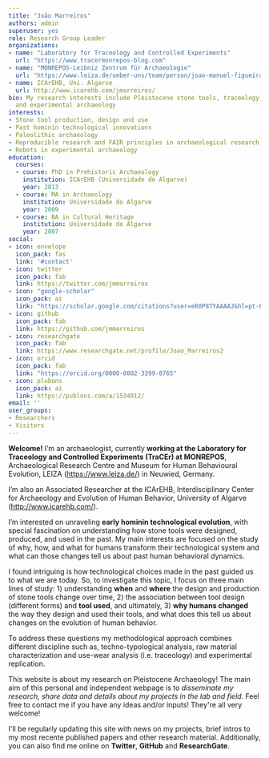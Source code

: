 ```yaml
---
title: "João Marreiros"
authors: admin
superuser: yes
role: Research Group Leader
organizations:
- name: "Laboratory for Traceology and Controlled Experiments"
  url: "https://www.tracermonrepos-blog.com"
- name: "MONREPOS-Leibniz Zentrum für Archaeologie"
  url: "https://www.leiza.de/ueber-uns/team/person/joao-manuel-figueiras-marreiros"
- name: ICArEHB, Uni. Algarve
  url: http://www.icarehb.com/jmarreiros/
bio: My research interests include Pleistocene stone tools, traceology, digital archaeology
  and experimental archaeology
interests:
- Stone tool production, design and use
- Past hominin technological innovations
- Paleolithic archaeology
- Reproducible research and FAIR principles in archaeological research
- Robots in experimental archaeology
education:
  courses:
  - course: PhD in Prehistoric Archaeology
    institution: ICArEHB (Universidade do Algarve)
    year: 2013
  - course: MA in Archaeology
    institution: Universidade do Algarve
    year: 2009
  - course: BA in Cultural Heritage
    institution: Universidade do Algarve
    year: 2007
social:
- icon: envelope
  icon_pack: fas
  link: '#contact'
- icon: twitter
  icon_pack: fab
  link: https://twitter.com/jmmarreiros
- icon: "google-scholar"
  icon_pack: ai
  link: "https://scholar.google.com/citations?user=eR0P8TYAAAAJ&hl=pt-PT&authuser=1"
- icon: github
  icon_pack: fab
  link: https://github.com/jmmarreiros
- icon: researchgate
  icon_pack: fab
  link: https://www.researchgate.net/profile/Joao_Marreiros2
- icon: orcid
  icon_pack: fab
  link: "https://orcid.org/0000-0002-3399-8765"
- icon: plubons
  icon_pack: ai
  link: https://publons.com/a/1534012/
email: ''
user_groups:
- Researchers
- Visitors
---
```


**Welcome!** 
I’m an archaeologist, currently **working at the Laboratory for Traceology and Controlled Experiments (TraCEr) at MONREPOS**, Archaeological Research Centre and Museum for Human Behavioural Evolution, LEIZA (https://www.leiza.de/) in Neuwied, Germany. 

I’m also an Associated Researcher at the ICArEHB, Interdisciplinary Center for Archaeology and Evolution of Human Behavior, University of Algarve (http://www.icarehb.com/).

I’m interested on unraveling **early hominin technological evolution**, with special fascination on understanding how stone tools were designed, produced, and used in the past. My main interests are focused on the study of why, how, and what for humans transform their technological system and what can those changes tell us about past human behavioral dynamics. 

I found intriguing is how technological choices made in the past guided us to what we are today. So, to investigate this topic, I focus on three main lines of study: 1) understanding **when** and **where** the design and production of stone tools change over time, 2) the association between tool design (different forms) and **tool used**, and ultimately, 3) **why humans changed** the way they design and used their tools, and what does this tell us about changes on the evolution of human behavior. 

To address these questions my methodological approach combines different discipline such as, techno-typological analysis, raw material characterization and use-wear analysis (i.e. traceology) and experimental replication.

This website is about my research on Pleistocene Archaeology! The main aim of this personal and independent webpage is to *disseminate my research, share data and details about my projects in the lab and field*. Feel free to contact me if you have any ideas and/or inputs! They're all very welcome!

I'll be regularly updating this site with news on my projects, brief intros to my most recente published papers and other research material. Additionally, you can also find me online on **Twitter**, **GitHub** and **ResearchGate**.

